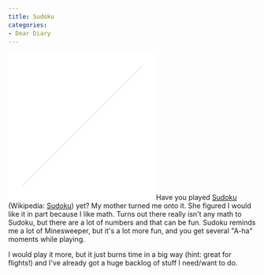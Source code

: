 ```yaml
---
title: Sudoku
categories:
- Dear Diary
---
```


![Solved Sudoku](/assets/posts/2006/sudoku_home_puzzsolved11.gif)Have you played [Sudoku](http://www.sudoku.com/) (Wikipedia: [Sudoku](http://en.wikipedia.org/wiki/Sudoku)) yet? My mother turned me onto it. She figured I would like it in part because I like math. Turns out there really isn't any math to Sudoku, but there are a lot of numbers and that can be fun. Sudoku reminds me a lot of Minesweeper, but it's a lot more fun, and you get several "A-ha" moments while playing.

I would play it more, but it just burns time in a big way (hint: great for flights!) and I've already got a huge backlog of stuff I need/want to do.
